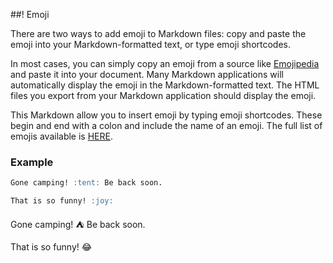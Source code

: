 ##! Emoji

There are two ways to add emoji to Markdown files: copy and paste the emoji into your Markdown-formatted text, or type emoji shortcodes.

In most cases, you can simply copy an emoji from a source like [Emojipedia](https://emojipedia.org/) and paste it into your document. Many Markdown applications will automatically display the emoji in the Markdown-formatted text. The HTML files you export from your Markdown application should display the emoji.

This Markdown allow you to insert emoji by typing emoji shortcodes. These begin and end with a colon and include the name of an emoji.
The full list of emojis available is [HERE](https://github.com/ikatyang/emoji-cheat-sheet/tree/master).

### Example

```md
Gone camping! :tent: Be back soon.

That is so funny! :joy:
```

Gone camping! :tent: Be back soon.

That is so funny! :joy:
